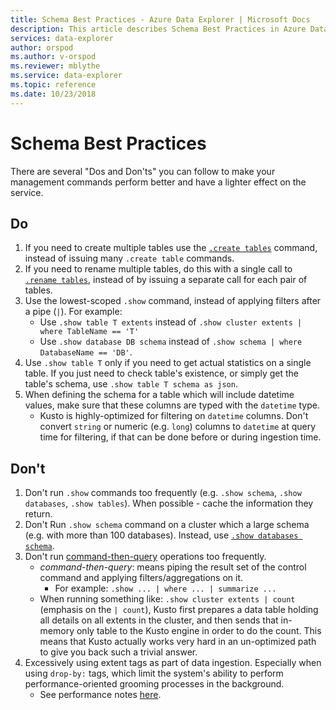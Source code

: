 ```yaml
---
title: Schema Best Practices - Azure Data Explorer | Microsoft Docs
description: This article describes Schema Best Practices in Azure Data Explorer.
services: data-explorer
author: orspod
ms.author: v-orspod
ms.reviewer: mblythe
ms.service: data-explorer
ms.topic: reference
ms.date: 10/23/2018
---
```

# Schema Best Practices

There are several "Dos and Don'ts" you can follow to make your management commands perform better and have a lighter effect on the service.

## Do

1. If you need to create multiple tables use the [`.create tables`](../management/tables.md#create-tables) command, instead of issuing many `.create table` commands.
2. If you need to rename multiple tables, do this with a single call to [`.rename tables`](../management/tables.md#rename-tables), instead of by issuing a separate call for each pair of tables.
3. Use the lowest-scoped `.show` command, instead of applying filters after a pipe (`|`). For example:
    - Use `.show table T extents` instead of `.show cluster extents | where TableName == 'T'`
    - Use `.show database DB schema` instead of `.show schema | where DatabaseName == 'DB'`.
4. Use `.show table T` only if you need to get actual statistics on a single table. If you just need to check table's existence, or simply get the table's schema, use `.show table T schema as json`.
5. When defining the schema for a table which will include datetime values, make sure that these columns are typed with the `datetime` type.
    - Kusto is highly-optimized for filtering on `datetime` columns. Don't convert `string` or numeric (e.g. `long`) columns to `datetime` at query time for filtering, if that can be done before or during ingestion time.

## Don't

1. Don't run `.show` commands too frequently (e.g. `.show schema`, `.show databases`, `.show tables`). When possible - cache the information they return.
2. Don't Run `.show schema` command on a cluster which a large schema (e.g. with more than 100 databases). Instead, use [`.show databases schema`](../management/databases.md#show-databases-schema).
3. Don't run [command-then-query](index.md#combining-queries-and-control-commands) operations too frequently.
    - *command-then-query*: means piping the result set of the control command and applying filters/aggregations on it.
        - For example: `.show ... | where ... | summarize ...`
    - When running something like: `.show cluster extents | count` (emphasis on the `| count`), Kusto first prepares a data table holding all details on all extents in the cluster, and then sends that in-memory only table to the Kusto engine in order to do the count. This means that Kusto actually works very hard in an un-optimized path to give you back such a trivial answer.
4. Excessively using extent tags as part of data ingestion. Especially when using `drop-by:` tags, which limit the system's ability to perform performance-oriented grooming processes in the background.
    - See performance notes [here](../management/extents-overview.md#extent-tagging).